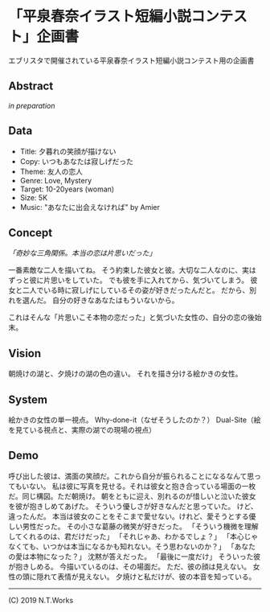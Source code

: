 # 「平泉春奈イラスト短編小説コンテスト」企画書

エブリスタで開催されている平泉春奈イラスト短編小説コンテスト用の企画書

## Abstract

_in preparation_

## Data

- Title: 夕暮れの笑顔が描けない
- Copy: いつもあなたは寂しげだった
- Theme: 友人の恋人
- Genre: Love, Mystery
- Target: 10-20years (woman)
- Size: 5K
- Music: "あなたに出会えなければ" by Amier

## Concept

_「奇妙な三角関係。本当の恋は片思いだった」_

一番素敵な二人を描いてね。
そう約束した彼女と彼。大切な二人なのに、実はずっと彼に片思いをしていた。
でも彼を手に入れてから、気づいてしまう。
彼女と二人でいる時に寂しげにしているその姿が好きだったんだと。
だから、別れを選んだ。
自分の好きなあなたはもういないから。

これはそんな「片思いこそ本物の恋だった」と気づいた女性の、自分の恋の後始末。

## Vision

朝焼けの湖と、夕焼けの湖の色の違い。
それを描き分ける絵かきの女性。

## System

絵かきの女性の単一視点。
Why-done-it（なぜそうしたのか？）
Dual-Site（絵を見ている視点と、実際の湖での現場の視点）

## Demo

呼び出した彼は、満面の笑顔だ。これから自分が振られることになるなんて思ってもいない。
私は彼に写真を見せる。それは彼女と抱き合っている場面の一枚だ。同じ構図。ただ朝焼け。
朝をともに迎え、別れるのが惜しいと泣いた彼女を彼が抱きしめてあげた。
そういう優しさが好きなんだと思っていた。
けど、違ったんだ。
本当は彼女のことをそこまで愛せない。けれど、愛そうとする優しい男性だった。
その小さな葛藤の微笑が好きだった。
「そういう機微を理解してくれるのは、君だけだった」
「それじゃあ、わかるでしょ？」
「本心じゃなくても、いつかは本当になるかも知れない。そう思わないのか？」
「あなたの愛は本物になった？」
沈黙が答えだった。
「最後に一度だけ」
そういった彼が抱きしめる。
今描いているのは、その場面だ。
ただ、彼の顔は見えない。
女性の頭に隠れて表情が見えない。
夕焼けと私だけが、彼の本音を知っている。

---
(C) 2019 N.T.Works
